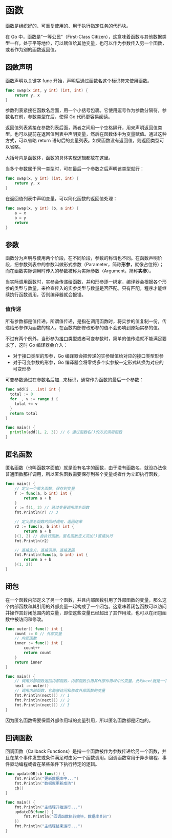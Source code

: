 # 函数

函数是组织好的、可重复使用的、用于执行指定任务的代码块。

在 Go 中，函数是"一等公民"（First-Class Citizen），这意味着函数与其他数据类型一样，处于平等地位，可以赋值给其他变量，也可以作为参数传入另一个函数，或者作为别的函数返回值。

## 函数声明

函数声明以关键字 func 开始，声明后通过函数名这个标识符来使用函数。

```go
func swap(x int, y int) (int, int) {
	return y, x
}
```

参数列表紧接在函数名后面，用一个小括号包裹。它使用逗号作为参数分隔符，参数名在前，参数类型在后，使得 Go 代码更容易阅读。

返回值列表紧接在参数列表后面，两者之间用一个空格隔开，用来声明返回值类型。也可以提前在返回值列表中声明变量，然后在函数体中为变量赋值。通过这种方式，可以省略 return 语句后的变量列表。如果函数没有返回值，则返回类型可以省略。

大括号内是函数体，函数的具体实现逻辑都放在这里。

当多个参数属于同一类型时，可在最后一个参数之后声明该类型就行：

```go
func swap(x, y int) (int, int) {
	return y, x
}
```

在返回值列表中声明变量，可以简化函数的返回值处理：

```go
func swap(x, y int) (b, a int) {
	a = x
	b = y
	return
}
```

## 参数

函数分为声明与使用两个阶段，在不同阶段，参数的称谓也不同。在函数声明阶段，把参数列表中的参数叫做形式参数（Parameter，简称**形参**，就像占位符）；而在函数实际调用时传入的参数被称为实际参数（Argument，简称**实参**）。

当实际调用函数时，实参会传递给函数，并和形参逐一绑定，编译器会根据各个形参的类型与数量，来检查传入的实参类型与数量是否匹配。只有匹配，程序才能继续执行函数调用，否则编译器就会报错。

### 值传递

所有参数都是值传递。所谓值传递，是指在调用函数时，将实参的值复制一份，传递给形参作为函数的输入。在函数内部修改形参的值不会影响到原始实参的值。

不过有两个例外，当形参为[接口](/go/basics/interfaces-in-go)类型或者可变参数时，简单的值传递就不能满足要求了，这时 Go 编译器会介入：

- 对于接口类型的形参，Go 编译器会把传递的实参赋值给对应的接口类型形参
- 对于可变参数的形参，Go 编译器会将零或多个实参按一定形式转换为对应的可变形参

可变参数通过在参数名后加...来标识，通常作为函数的最后一个参数：

```go
func add(i ...int) int {
  total := 0
  for _, v := range i {
    total += v
  }
  return total
}

func main() {
  println(add(1, 2, 3)) // 6 通过函数名()的方式调用函数
}
```

## 匿名函数

匿名函数（也叫函数字面值）就是没有名字的函数，由于没有函数名，就没办法像普通函数那样调用，所以匿名函数需要保存到某个变量或者作为立即执行函数。

```go
func main() {
	// 定义一个匿名函数，保存到变量
	f := func(a, b int) int {
		return a + b
	}
	r := f(1, 2) // 通过变量调用匿名函数
	fmt.Println(r) // 3

	// 定义匿名函数的同时调用，返回结果
	r2 := func(a, b int) int {
		return a + b
	}(1, 2) // 自执行函数，匿名函数定义完加()直接执行
	fmt.Println(r2)

    // 直接定义，直接调用，直接返回
	fmt.Println(func(a, b int) int {
		return a + b
	}(1, 2))
}
```

## 闭包

在一个函数内部定义了另一个函数，并且内部函数引用了外部函数的变量，那么这个内部函数和其引用的外部变量一起构成了一个闭包。这意味着闭包函数可以访问并操作其封闭范围内的变量，即使这些变量已经超出了其作用域，也可以在闭包函数中被访问和修改。

```go
func outer() func() int {
	count := 0 // 外部变量
	// 内部函数
	inner := func() int {
		count++
		return count
	}
	return inner
}

func main() {
	// 调用外部函数返回内部函数，内部函数引用其外部作用域中的变量，此时next就是一个闭包
	next := outer()
	// 调用内部函数，它能够访问和修改外部函数的变量
	fmt.Println(next()) // 1
	fmt.Println(next()) // 2
	fmt.Println(next()) // 3
}
```

因为匿名函数需要保留外部作用域的变量引用，所以匿名函数都是闭包的。

## 回调函数

回调函数（Callback Functions）是指一个函数被作为参数传递给另一个函数，并且在某个事件发生或条件满足时由另一个函数调用。回调函数常用于异步编程、事件驱动编程或者在某些条件下执行特定的逻辑。

```go
func updateDB(cb func()) {
	fmt.Println("更新数据库中...")
	fmt.Println("数据库更新成功")
	cb()
}

func main() {
	fmt.Println("主线程开始运行...")
	updateDB(func() {
		fmt.Println("回调函数执行完毕，数据库关闭")
	})
	fmt.Println("主线程结束运行...")
}
```
